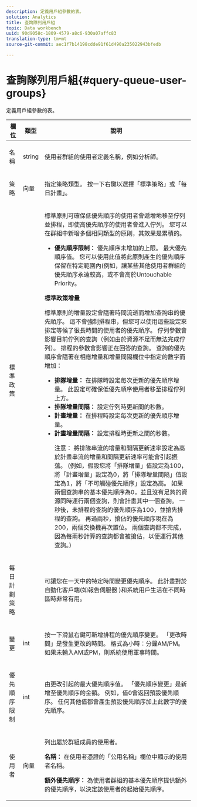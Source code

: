 ```yaml
---
description: 定義用戶組參數的表。
solution: Analytics
title: 查詢隊列用戶組
topic: Data workbench
uuid: 90d9058c-1809-4579-a8c6-930a07affc83
translation-type: tm+mt
source-git-commit: aec1f7b14198cdde91f61d490a235022943bfedb

---
```



# 查詢隊列用戶組{#query-queue-user-groups}

定義用戶組參數的表。

<table id="table_670A47E25A7A43F0B599BD7ABB173E69"> 
 <thead> 
  <tr> 
   <th colname="col1" class="entry"> 欄位 </th> 
   <th colname="col2" class="entry"> 類型 </th> 
   <th colname="col3" class="entry"> 說明 </th> 
  </tr> 
 </thead>
 <tbody> 
  <tr> 
   <td colname="col1"> <p>名稱 </p> </td> 
   <td colname="col2"> <p>string </p> </td> 
   <td colname="col3"> <p>使用者群組的使用者定義名稱，例如分析師。 </p> </td> 
  </tr> 
  <tr> 
   <td colname="col1"> <p>策略 </p> </td> 
   <td colname="col2"> <p>向量 </p> </td> 
   <td colname="col3"> <p>指定策略類型。 按一下右鍵以選擇「標準策略」或「每日計畫」。 </p> </td> 
  </tr> 
  <tr> 
   <td colname="col1"> <p>標準政策 </p> </td> 
   <td colname="col2"> </td> 
   <td colname="col3"> <p>標準原則可確保低優先順序的使用者會遞增地移至佇列並排程，即使高優先順序的使用者會進入佇列。 您可以在群組中新增多個相同類型的原則，其效果是累積的。 
     <ul id="ul_F7F60D23DC934F61AF2183177A11FA65"> 
      <li id="li_805ED3E740814FAEBFF2B411BAB3D248"><b>優先順序限制：</b> 優先順序未增加的上限。 最大優先順序值。 您可以使用此值將此原則產生的優先順序保留在特定範圍內(例如，讓某些其他使用者群組的優先順序永遠較高，或不會高於Untouchable Priority。 </li> 
     </ul> </p> <p> <b>標準政策增量</b> </p> <p>標準原則的增量設定會隨著時間流逝而增加查詢串的優先順序。 這不會強制排程串，但您可以使用這些設定來排定等候了很長時間的使用者的優先順序。 佇列參數會影響目前佇列的查詢（例如由於資源不足而無法完成佇列）。 排程的參數會影響正在回答的查詢。 查詢的優先順序會隨著在相應增量和增量間隔欄位中指定的數字而增加： 
     <ul id="ul_7A5EE18CE10E4484A203B938525C806C"> 
      <li id="li_4B5CD827AF3848DA811A96C851340518"><b>排隊增量：</b> 在排隊時設定每次更新的優先順序增量。 此設定可確保低優先順序使用者移至排程佇列上方。 </li> 
      <li id="li_91CA798235234A1CAC7AB32A7FB1CE84"><b>排隊增量間隔：</b> 設定佇列時更新間的秒數。 </li> 
      <li id="li_079275E21ABA43B796A853624A6BDC29"><b>計畫增量：</b> 在排程時設定每次更新的優先順序增量。 </li> 
      <li id="li_3AE2EC3EBE6C4670BA0FA1BBD03FEBBD"><b>計畫增量間隔：</b> 設定排程時更新之間的秒數。 <p> <p>注意： 將排隊串流的增量和間隔更新速率設定為高於計畫串流的增量和間隔更新速率可能會引起振蕩。 (例如，假設您將「排隊增量」值設定為100，將「計畫增量」設定為0，將「排隊增量間隔」值設定為1，將「不可觸碰優先順序」設定為高。 如果兩個查詢串的基本優先順序為0，並且沒有足夠的資源同時運行兩個查詢，則會計畫其中一個查詢。 一秒後，未排程的查詢的優先順序為100，並搶先排程的查詢。 再過兩秒，搶佔的優先順序現在為200，兩個交換機再次置位。 兩個查詢都不完成，因為每兩秒計算的查詢都會被搶佔，以便運行其他查詢。) </p> </p> </li> 
     </ul> </p> </td> 
  </tr> 
  <tr> 
   <td colname="col1"> <p>每日計劃策略 </p> </td> 
   <td colname="col2"> </td> 
   <td colname="col3"> <p>可讓您在一天中的特定時間變更優先順序。 此計畫對於自動化客戶端(如報告伺服器 <span class="wintitle"></span>)和系統用戶生活在不同時區時非常有用。 </p> </td> 
  </tr> 
  <tr> 
   <td colname="col1"> <p>變更 </p> </td> 
   <td colname="col2"> <p>int </p> </td> 
   <td colname="col3"> <p>按一下滑鼠右鍵可新增排程的優先順序變更。 「更改時間」是發生更改的時間。 格式為小時：分鐘AM/PM。 如果未輸入AM或PM，則系統使用軍事時間。 </p> </td> 
  </tr> 
  <tr> 
   <td colname="col1"> <p>優先順序限制 </p> </td> 
   <td colname="col2"> <p>int </p> </td> 
   <td colname="col3"> <p>由更改引起的最大優先順序值。 「優先順序變更」是新增至優先順序的金額。 例如，值0會返回預設優先順序。 任何其他值都會產生預設優先順序加上此數字的優先順序。 </p> </td> 
  </tr> 
  <tr> 
   <td colname="col1"> <p>使用者 </p> </td> 
   <td colname="col2"> <p>向量 </p> </td> 
   <td colname="col3"> <p>列出屬於群組成員的使用者。 </p> <p> <b>名稱：</b> 在使用者憑證的「公用名稱」欄位中顯示的使用者名稱。 </p> <p> <b>額外優先順序：</b> 為使用者群組的基本優先順序提供額外的優先順序，以決定該使用者的起始優先順序。 </p> </td> 
  </tr> 
 </tbody> 
</table>

